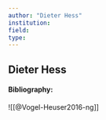```yaml
---
author: "Dieter Hess"
institution:
field:
type:
---
```


## Dieter Hess
#### Bibliography:

![[@Vogel-Heuser2016-ng]]